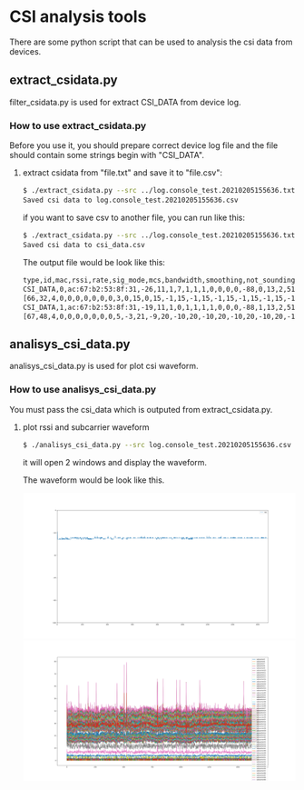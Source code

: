 # CSI analysis tools

There are some python script that can be used to analysis the csi data from devices.

## extract_csidata.py

filter_csidata.py is used for extract CSI_DATA from device log.

### How to use extract_csidata.py

Before you use it, you should prepare correct device log file and the file should contain some strings begin with "CSI_DATA".

1. extract csidata from "file.txt" and save it to "file.csv":

    ```bash
    $ ./extract_csidata.py --src ../log.console_test.20210205155636.txt
    Saved csi data to log.console_test.20210205155636.csv
    ```

    if you want to save csv to another file, you can run like this:

    ```bash
    $ ./extract_csidata.py --src ../log.console_test.20210205155636.txt --dst csi_data.csv
    Saved csi data to csi_data.csv
    ``` 

    The output file would be look like this:

    ```csv
    type,id,mac,rssi,rate,sig_mode,mcs,bandwidth,smoothing,not_sounding,aggregation,stbc,fec_coding,sgi,noise_floor,ampdu_cnt,channel,secondary_channel,local_timestamp,ant,sig_len,rx_state,len,first_word,data
    CSI_DATA,0,ac:67:b2:53:8f:31,-26,11,1,7,1,1,1,0,0,0,0,-88,0,13,2,51236189,0,66,0,384,1,"[66,32,4,0,0,0,0,0,0,0,3,0,15,0,15,-1,15,-1,15,-1,15,-1,15,-1,15,-1,15,-2,15,-2,14,-2,14,-2,14,-3,15,-3,15,-3,15,-3,15,-4,15,-4,15,-4,15,-4,15,-4,15,-4,15,-5,14,-5,14,-6,15,-6,15,-7,7,-4,15,-7,15,-7,15,-7,15,-7,16,-7,16,-7,16,-7,17,-7,17,-8,17,-8,17,-8,18,-8,18,-8,18,-8,19,-8,19,-8,19,-7,20,-7,20,-6,20,-6,20,-5,21,-4,20,-4,21,-4,21,-3,21,-2,5,-1,0,0,0,0,0,0,0,0,1,0,4,0,28,3,28,2,28,2,28,2,28,0,28,0,28,0,28,-1,28,-1,28,-1,28,-2,28,-2,28,-3,28,-3,28,-3,28,-4,28,-4,28,-5,28,-5,28,-6,28,-7,28,-7,28,-7,28,-8,28,-8,28,-9,28,-10,28,-10,28,-11,29,-11,29,-11,29,-12,29,-13,29,-13,30,-13,30,-14,30,-14,31,-14,31,-15,32,-15,32,-15,33,-15,34,-15,34,-15,35,-15,35,-15,36,-14,37,-13,37,-13,38,-12,38,-11,39,-10,39,-9,39,-8,40,-7,40,-5,40,-4,12,-2,2,-1,-1,0,-2,0,-1,-1,0,0,0,0,-1,-1,-1,-1,-1,-1,-4,5,-12,23,-13,23,-14,22,-14,22,-15,22,-15,22,-16,21,-16,21,-16,20,-17,20,-17,20,-17,20,-17,19,-18,19,-18,19,-17,19,-17,19,-17,18,-17,18,-17,19,-17,18,-16,18,-16,18,-16,18,-15,19,-15,19,-16,18,-15,19,-15,19,-14,19,-13,20,-13,19,-12,19,-12,20,-12,21,-12,21,-11,21,-11,21,-10,22,-10,22,-9,22,-9,23,-9,23,-8,23,-8,23,-8,24,-7,24,-7,24,-7,25,-6,25,-6,25,-5,26,-5,26,-6,27,-6,27,-5,27,-4,27,-1,3]"
    CSI_DATA,1,ac:67:b2:53:8f:31,-19,11,1,0,1,1,1,1,0,0,0,-88,1,13,2,51249021,0,67,0,384,1,"[67,48,4,0,0,0,0,0,0,0,5,-3,21,-9,20,-10,20,-10,20,-10,20,-10,20,-11,20,-11,19,-11,19,-11,19,-12,19,-13,19,-13,18,-13,18,-13,19,-13,18,-15,17,-15,17,-15,17,-15,18,-16,18,-15,17,-16,17,-16,16,-17,17,-18,17,-19,8,-10,16,-20,16,-20,16,-21,16,-21,17,-22,17,-22,18,-22,17,-22,17,-23,17,-23,18,-24,18,-24,19,-23,19,-24,20,-24,20,-25,20,-25,21,-25,22,-24,23,-23,23,-22,24,-21,24,-21,25,-21,26,-20,27,-19,6,-5,0,0,0,0,0,0,0,0,-1,-1,4,-3,37,-24,37,-25,35,-26,33,-26,35,-22,36,-23,35,-24,35,-24,35,-24,34,-25,33,-25,33,-26,32,-27,33,-27,33,-27,32,-29,32,-30,31,-29,31,-29,30,-31,28,-32,28,-33,27,-33,27,-34,27,-34,27,-35,27,-35,26,-36,27,-38,26,-39,20,-42,24,-39,24,-41,23,-42,23,-42,24,-43,24,-45,23,-46,23,-45,24,-45,25,-47,26,-49,28,-49,28,-49,28,-50,28,-51,29,-50,30,-50,31,-50,31,-50,33,-50,35,-49,37,-48,38,-47,41,-45,43,-43,44,-42,11,-11,-1,-1,0,0,0,0,0,0,0,0,-1,-1,-1,-1,-1,-1,-1,-1,-1,9,-3,38,-4,39,-5,39,-6,39,-7,38,-8,38,-9,38,-9,38,-9,38,-10,38,-11,37,-11,38,-11,37,-12,36,-12,36,-12,36,-11,36,-11,36,-11,35,-11,35,-10,35,-10,34,-10,35,-10,35,-10,35,-8,35,-5,35,-7,34,-6,34,-5,34,-4,34,-4,35,-3,35,-1,35,-1,34,-1,34,0,34,1,35,1,36,2,36,4,36,5,36,6,36,7,36,8,35,9,35,10,36,10,36,10,36,10,37,11,37,11,37,12,37,19,37,21,37,22,36,24,36,3,4]"

    ```

## analisys_csi_data.py

analisys_csi_data.py is used for plot csi waveform.

### How to use analisys_csi_data.py

You must pass the csi_data which is outputed from extract_csidata.py.

1. plot rssi and subcarrier waveform

    ```bash
    $ ./analisys_csi_data.py --src log.console_test.20210205155636.csv
    ```

    it will open 2 windows and display the waveform.

    The waveform would be look like this.

    ![rssi waveform](../../../docs/_static/rssi_waveform.png)
    ![subcarrier](../../../docs/_static/subscrrier_waveform.png)
